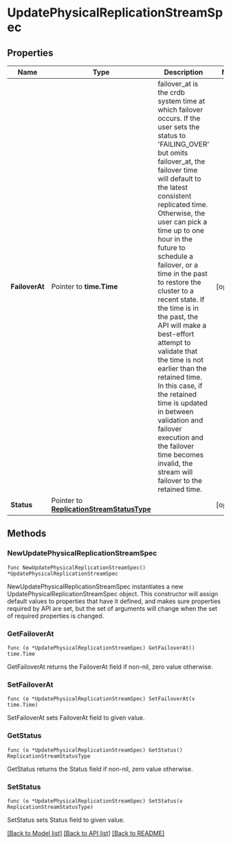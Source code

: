 # UpdatePhysicalReplicationStreamSpec

## Properties

Name | Type | Description | Notes
------------ | ------------- | ------------- | -------------
**FailoverAt** | Pointer to **time.Time** | failover_at is the crdb system time at which failover occurs. If the user sets the status to &#39;FAILING_OVER&#39; but omits failover_at, the failover time will default to the latest consistent replicated time. Otherwise, the user can pick a time up to one hour in the future to schedule a failover, or a time in the past to restore the cluster to a recent state. If the time is in the past, the API will make a best-effort attempt to validate that the time is not earlier than the retained time. In this case, if the retained time is updated in between validation and failover execution and the failover time becomes invalid, the stream will failover to the retained time. | [optional] 
**Status** | Pointer to [**ReplicationStreamStatusType**](ReplicationStreamStatusType.md) |  | [optional] 

## Methods

### NewUpdatePhysicalReplicationStreamSpec

`func NewUpdatePhysicalReplicationStreamSpec() *UpdatePhysicalReplicationStreamSpec`

NewUpdatePhysicalReplicationStreamSpec instantiates a new UpdatePhysicalReplicationStreamSpec object.
This constructor will assign default values to properties that have it defined,
and makes sure properties required by API are set, but the set of arguments
will change when the set of required properties is changed.

### GetFailoverAt

`func (o *UpdatePhysicalReplicationStreamSpec) GetFailoverAt() time.Time`

GetFailoverAt returns the FailoverAt field if non-nil, zero value otherwise.

### SetFailoverAt

`func (o *UpdatePhysicalReplicationStreamSpec) SetFailoverAt(v time.Time)`

SetFailoverAt sets FailoverAt field to given value.

### GetStatus

`func (o *UpdatePhysicalReplicationStreamSpec) GetStatus() ReplicationStreamStatusType`

GetStatus returns the Status field if non-nil, zero value otherwise.

### SetStatus

`func (o *UpdatePhysicalReplicationStreamSpec) SetStatus(v ReplicationStreamStatusType)`

SetStatus sets Status field to given value.


[[Back to Model list]](../README.md#documentation-for-models) [[Back to API list]](../README.md#documentation-for-api-endpoints) [[Back to README]](../README.md)


